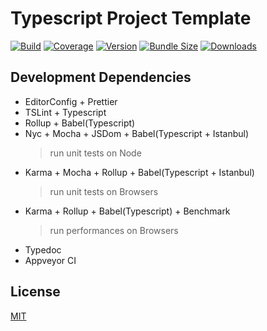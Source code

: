 # Typescript Project Template

[![Build][build-badge]][ci]
[![Coverage][cover-badge]][cover]
[![Version][version-badge]][npm]
[![Bundle Size][bundle-badge]][npm]
[![Downloads][downloads-badge]][npm]

## Development Dependencies
- EditorConfig + Prettier
- TSLint + Typescript
- Rollup + Babel(Typescript)
- Nyc + Mocha + JSDom + Babel(Typescript + Istanbul)
  > run unit tests on Node
- Karma + Mocha + Rollup + Babel(Typescript + Istanbul)
  > run unit tests on Browsers
- Karma + Rollup + Babel(Typescript) + Benchmark
  > run performances on Browsers
- Typedoc
- Appveyor CI

## License

[MIT](http://opensource.org/licenses/MIT)

[npm]: https://npmjs.org/package/ts.tp
[version-badge]: https://img.shields.io/npm/v/ts.tp.svg
[downloads-badge]: https://img.shields.io/npm/dt/ts.tp.svg
[license-badge]: https://img.shields.io/npm/l/ts.tp.svg
[bundle-badge]: https://img.shields.io/bundlephobia/minzip/ts.tp.svg
[ci]: https://ci.appveyor.com/project/tao-zeng/ts.tp/branch/ts
[build-badge]: https://img.shields.io/appveyor/ci/tao-zeng/ts.tp/ts.svg
[cover]: https://codecov.io/github/tao-zeng/ts.tp/branch/ts
[cover-badge]: https://img.shields.io/codecov/c/github/tao-zeng/ts.tp/ts.svg
[test]: https://saucelabs.com/u/ts.tp
[test-badge]: https://saucelabs.com/browser-matrix/ts.tp.svg
[analysis]: https://app.codacy.com/app/tao-zeng/ts.tp?utm_source=github.com&utm_medium=referral&utm_content=tao-zeng/ts.tp&utm_campaign=Badge_Grade_Dashboard
[analysis-badge]: https://img.shields.io/codacy/grade/aa57d617243e4132bbbf20f4f5b2c487/:ts.svg
